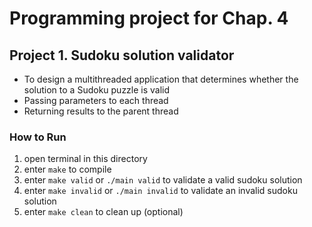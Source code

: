 # Programming project for Chap. 4

## Project 1. Sudoku solution validator
- To design a multithreaded application that determines whether the solution to a Sudoku puzzle is valid
- Passing parameters to each thread
- Returning results to the parent thread

### How to Run
1. open terminal in this directory
2. enter `make` to compile
3. enter `make valid` or `./main valid` to validate a valid sudoku solution
4. enter `make invalid` or `./main invalid` to validate an invalid sudoku solution
5. enter `make clean` to clean up (optional)